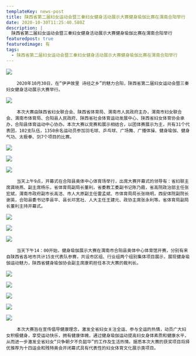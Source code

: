 ```yaml
---
templateKey: news-post
title: 陕西省第二届妇女运动会暨三秦妇女健身活动展示大赛健身瑜伽比赛在渭南合阳举行
date: 2020-10-30T11:25:40.580Z
description: |
  陕西省第二届妇女运动会暨三秦妇女健身活动展示大赛健身瑜伽比赛在渭南合阳举行
featuredpost: true
featuredimage: 有
tags:
  - 陕西省第二届妇女运动会暨三秦妇女健身活动展示大赛健身瑜伽比赛在渭南合阳举行
---
```


![](https://demotry.oss-cn-beijing.aliyuncs.com/%E9%99%95%E8%A5%BF%E7%9C%81%E7%AC%AC%E4%BA%8C%E5%B1%8A%E5%A6%87%E5%A5%B3%E8%BF%90%E5%8A%A8%E4%BC%9A%E6%9A%A8%E4%B8%89%E7%A7%A6%E5%A6%87%E5%A5%B3%E5%81%A5%E8%BA%AB%E6%B4%BB%E5%8A%A8%E5%B1%95%E7%A4%BA%E5%A4%A7%E8%B5%9B%E5%81%A5%E8%BA%AB%E7%91%9C%E4%BC%BD%E6%AF%94%E8%B5%9B%E5%9C%A8%E6%B8%AD%E5%8D%97%E5%90%88%E9%98%B3%E4%B8%BE%E8%A1%8C/1.jpg)

        2020年10月30日，在“伊尹故里 诗经之乡”的魅力合阳，陕西省第二届妇女运动会暨三秦妇女健身活动展示大赛举行。

![](https://demotry.oss-cn-beijing.aliyuncs.com/%E9%99%95%E8%A5%BF%E7%9C%81%E7%AC%AC%E4%BA%8C%E5%B1%8A%E5%A6%87%E5%A5%B3%E8%BF%90%E5%8A%A8%E4%BC%9A%E6%9A%A8%E4%B8%89%E7%A7%A6%E5%A6%87%E5%A5%B3%E5%81%A5%E8%BA%AB%E6%B4%BB%E5%8A%A8%E5%B1%95%E7%A4%BA%E5%A4%A7%E8%B5%9B%E5%81%A5%E8%BA%AB%E7%91%9C%E4%BC%BD%E6%AF%94%E8%B5%9B%E5%9C%A8%E6%B8%AD%E5%8D%97%E5%90%88%E9%98%B3%E4%B8%BE%E8%A1%8C/2.jpg)

        本次大赛由陕西省妇女联合会、陕西省体育局、渭南市人民政府主办，渭南市妇女联合会、渭南市体育局、合阳县人民政府、陕西省社会体育运动发展中心、陕西省妇女体育协会承办，合阳县体育运动中心协办。本次大赛以竞赛和展示相结合，以团体赛展示为主，共有31个代表团，102支队伍，1350余名运动员参加羽毛球、乒乓球、广场舞、广播体操、健身瑜伽、健身气功、太极拳、剑7个项目的比赛。

![](https://demotry.oss-cn-beijing.aliyuncs.com/%E9%99%95%E8%A5%BF%E7%9C%81%E7%AC%AC%E4%BA%8C%E5%B1%8A%E5%A6%87%E5%A5%B3%E8%BF%90%E5%8A%A8%E4%BC%9A%E6%9A%A8%E4%B8%89%E7%A7%A6%E5%A6%87%E5%A5%B3%E5%81%A5%E8%BA%AB%E6%B4%BB%E5%8A%A8%E5%B1%95%E7%A4%BA%E5%A4%A7%E8%B5%9B%E5%81%A5%E8%BA%AB%E7%91%9C%E4%BC%BD%E6%AF%94%E8%B5%9B%E5%9C%A8%E6%B8%AD%E5%8D%97%E5%90%88%E9%98%B3%E4%B8%BE%E8%A1%8C/3.jpg)

![](https://demotry.oss-cn-beijing.aliyuncs.com/%E9%99%95%E8%A5%BF%E7%9C%81%E7%AC%AC%E4%BA%8C%E5%B1%8A%E5%A6%87%E5%A5%B3%E8%BF%90%E5%8A%A8%E4%BC%9A%E6%9A%A8%E4%B8%89%E7%A7%A6%E5%A6%87%E5%A5%B3%E5%81%A5%E8%BA%AB%E6%B4%BB%E5%8A%A8%E5%B1%95%E7%A4%BA%E5%A4%A7%E8%B5%9B%E5%81%A5%E8%BA%AB%E7%91%9C%E4%BC%BD%E6%AF%94%E8%B5%9B%E5%9C%A8%E6%B8%AD%E5%8D%97%E5%90%88%E9%98%B3%E4%B8%BE%E8%A1%8C/4.jpg)

![](https://demotry.oss-cn-beijing.aliyuncs.com/%E9%99%95%E8%A5%BF%E7%9C%81%E7%AC%AC%E4%BA%8C%E5%B1%8A%E5%A6%87%E5%A5%B3%E8%BF%90%E5%8A%A8%E4%BC%9A%E6%9A%A8%E4%B8%89%E7%A7%A6%E5%A6%87%E5%A5%B3%E5%81%A5%E8%BA%AB%E6%B4%BB%E5%8A%A8%E5%B1%95%E7%A4%BA%E5%A4%A7%E8%B5%9B%E5%81%A5%E8%BA%AB%E7%91%9C%E4%BC%BD%E6%AF%94%E8%B5%9B%E5%9C%A8%E6%B8%AD%E5%8D%97%E5%90%88%E9%98%B3%E4%B8%BE%E8%A1%8C/5.jpg)

        当天上午9点，开幕式在合阳县奥体中心体育场举行，出席大赛开幕式的领导有：省妇联主席龚晓燕、副主席杨乐，省体育局副局长董利，省委教工委副书记陈乃霞，省高院政治部主任张宏斌，渭南市政府副市长高洁、市人大原副主任雷孟斌、市体育局局长张晓明，西安体院副院长谢英，合阳县委书记李县平、县长邓宽社、人大主任王建元、政协主席张永利等。省体育局副局长董利主持开幕式。

![](https://demotry.oss-cn-beijing.aliyuncs.com/%E9%99%95%E8%A5%BF%E7%9C%81%E7%AC%AC%E4%BA%8C%E5%B1%8A%E5%A6%87%E5%A5%B3%E8%BF%90%E5%8A%A8%E4%BC%9A%E6%9A%A8%E4%B8%89%E7%A7%A6%E5%A6%87%E5%A5%B3%E5%81%A5%E8%BA%AB%E6%B4%BB%E5%8A%A8%E5%B1%95%E7%A4%BA%E5%A4%A7%E8%B5%9B%E5%81%A5%E8%BA%AB%E7%91%9C%E4%BC%BD%E6%AF%94%E8%B5%9B%E5%9C%A8%E6%B8%AD%E5%8D%97%E5%90%88%E9%98%B3%E4%B8%BE%E8%A1%8C/6.jpg)

![](https://demotry.oss-cn-beijing.aliyuncs.com/%E9%99%95%E8%A5%BF%E7%9C%81%E7%AC%AC%E4%BA%8C%E5%B1%8A%E5%A6%87%E5%A5%B3%E8%BF%90%E5%8A%A8%E4%BC%9A%E6%9A%A8%E4%B8%89%E7%A7%A6%E5%A6%87%E5%A5%B3%E5%81%A5%E8%BA%AB%E6%B4%BB%E5%8A%A8%E5%B1%95%E7%A4%BA%E5%A4%A7%E8%B5%9B%E5%81%A5%E8%BA%AB%E7%91%9C%E4%BC%BD%E6%AF%94%E8%B5%9B%E5%9C%A8%E6%B8%AD%E5%8D%97%E5%90%88%E9%98%B3%E4%B8%BE%E8%A1%8C/7.jpg)

![](https://demotry.oss-cn-beijing.aliyuncs.com/%E9%99%95%E8%A5%BF%E7%9C%81%E7%AC%AC%E4%BA%8C%E5%B1%8A%E5%A6%87%E5%A5%B3%E8%BF%90%E5%8A%A8%E4%BC%9A%E6%9A%A8%E4%B8%89%E7%A7%A6%E5%A6%87%E5%A5%B3%E5%81%A5%E8%BA%AB%E6%B4%BB%E5%8A%A8%E5%B1%95%E7%A4%BA%E5%A4%A7%E8%B5%9B%E5%81%A5%E8%BA%AB%E7%91%9C%E4%BC%BD%E6%AF%94%E8%B5%9B%E5%9C%A8%E6%B8%AD%E5%8D%97%E5%90%88%E9%98%B3%E4%B8%BE%E8%A1%8C/8.jpg)

        当天下午14：00开始，健身瑜伽展示大赛在渭南市合阳县奥体中心体育馆开赛，分别有来自陕西省各地市共计15支代表队参赛，共设市区组、行业组两个组别集体项目展示，展现健身瑜伽运动魅力，陕西省健身瑜伽协会副主席康莉担任本次大赛的裁判长。

![](https://demotry.oss-cn-beijing.aliyuncs.com/%E9%99%95%E8%A5%BF%E7%9C%81%E7%AC%AC%E4%BA%8C%E5%B1%8A%E5%A6%87%E5%A5%B3%E8%BF%90%E5%8A%A8%E4%BC%9A%E6%9A%A8%E4%B8%89%E7%A7%A6%E5%A6%87%E5%A5%B3%E5%81%A5%E8%BA%AB%E6%B4%BB%E5%8A%A8%E5%B1%95%E7%A4%BA%E5%A4%A7%E8%B5%9B%E5%81%A5%E8%BA%AB%E7%91%9C%E4%BC%BD%E6%AF%94%E8%B5%9B%E5%9C%A8%E6%B8%AD%E5%8D%97%E5%90%88%E9%98%B3%E4%B8%BE%E8%A1%8C/9.jpg)

![](https://demotry.oss-cn-beijing.aliyuncs.com/%E9%99%95%E8%A5%BF%E7%9C%81%E7%AC%AC%E4%BA%8C%E5%B1%8A%E5%A6%87%E5%A5%B3%E8%BF%90%E5%8A%A8%E4%BC%9A%E6%9A%A8%E4%B8%89%E7%A7%A6%E5%A6%87%E5%A5%B3%E5%81%A5%E8%BA%AB%E6%B4%BB%E5%8A%A8%E5%B1%95%E7%A4%BA%E5%A4%A7%E8%B5%9B%E5%81%A5%E8%BA%AB%E7%91%9C%E4%BC%BD%E6%AF%94%E8%B5%9B%E5%9C%A8%E6%B8%AD%E5%8D%97%E5%90%88%E9%98%B3%E4%B8%BE%E8%A1%8C/10.jpg)

![](https://demotry.oss-cn-beijing.aliyuncs.com/%E9%99%95%E8%A5%BF%E7%9C%81%E7%AC%AC%E4%BA%8C%E5%B1%8A%E5%A6%87%E5%A5%B3%E8%BF%90%E5%8A%A8%E4%BC%9A%E6%9A%A8%E4%B8%89%E7%A7%A6%E5%A6%87%E5%A5%B3%E5%81%A5%E8%BA%AB%E6%B4%BB%E5%8A%A8%E5%B1%95%E7%A4%BA%E5%A4%A7%E8%B5%9B%E5%81%A5%E8%BA%AB%E7%91%9C%E4%BC%BD%E6%AF%94%E8%B5%9B%E5%9C%A8%E6%B8%AD%E5%8D%97%E5%90%88%E9%98%B3%E4%B8%BE%E8%A1%8C/11.jpg)

![](https://demotry.oss-cn-beijing.aliyuncs.com/%E9%99%95%E8%A5%BF%E7%9C%81%E7%AC%AC%E4%BA%8C%E5%B1%8A%E5%A6%87%E5%A5%B3%E8%BF%90%E5%8A%A8%E4%BC%9A%E6%9A%A8%E4%B8%89%E7%A7%A6%E5%A6%87%E5%A5%B3%E5%81%A5%E8%BA%AB%E6%B4%BB%E5%8A%A8%E5%B1%95%E7%A4%BA%E5%A4%A7%E8%B5%9B%E5%81%A5%E8%BA%AB%E7%91%9C%E4%BC%BD%E6%AF%94%E8%B5%9B%E5%9C%A8%E6%B8%AD%E5%8D%97%E5%90%88%E9%98%B3%E4%B8%BE%E8%A1%8C/12.jpg)

![](https://demotry.oss-cn-beijing.aliyuncs.com/%E9%99%95%E8%A5%BF%E7%9C%81%E7%AC%AC%E4%BA%8C%E5%B1%8A%E5%A6%87%E5%A5%B3%E8%BF%90%E5%8A%A8%E4%BC%9A%E6%9A%A8%E4%B8%89%E7%A7%A6%E5%A6%87%E5%A5%B3%E5%81%A5%E8%BA%AB%E6%B4%BB%E5%8A%A8%E5%B1%95%E7%A4%BA%E5%A4%A7%E8%B5%9B%E5%81%A5%E8%BA%AB%E7%91%9C%E4%BC%BD%E6%AF%94%E8%B5%9B%E5%9C%A8%E6%B8%AD%E5%8D%97%E5%90%88%E9%98%B3%E4%B8%BE%E8%A1%8C/13.jpg)

        本次大赛旨在宣传倡导健康理念，激发全省妇女关注全运、参与全运的热情，动员广大妇女积极健身，享受运动快乐，拥有健康体魄，通过健身瑜伽运动提高妇女身体素质和健康水平，从而进一步激发全省妇女“只争朝夕不负韶华”的工作及生活热情。据悉本次大赛的获奖项目将择优推荐为十四运会和残特奥会开闭幕式具有代表性的妇女体育文化展示类项目。
